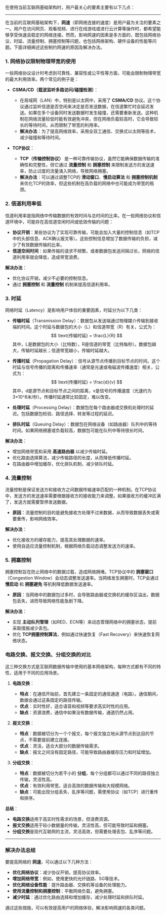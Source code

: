 在使用当前互联网基础架构时，用户最关心的要素主要有以下几点：

---

在当前的互联网基础架构下，**网速**（即网络连接的速度）是用户最为关注的要素之一。用户在访问网页、观看视频、进行在线游戏或进行云计算等操作时，都希望能够享受快速且稳定的网络连接。然而，影响网速的因素是多方面的，既包括网络协议、时延、流量控制、拥塞控制等问题，也包括网络架构、硬件设备的性能等问题。下面详细阐述这些制约网速的原因及解决办法。

### **1. 网络协议限制物理带宽的使用**
一些网络协议设计时考虑到可靠性、兼容性或公平性等方面，可能会限制物理带宽的最大利用效率。两个常见的例子是：

- **CSMA/CD（载波监听多路访问/碰撞检测）**：
  - 在局域网（LAN）中，特别是以太网中，采用了 **CSMA/CD** 协议。这个协议通过监听信道是否空闲来决定是否发送数据，在信道繁忙时会延迟发送。如果在多个设备同时发送数据时发生碰撞，还需要重新发送。这种机制在网络流量较低时能有效避免冲突，但在网络负载较高时，它会导致较长的等待时间，从而限制了带宽的利用率。
  - **解决办法**：为了提高网络效率，采用全双工通信、交换式以太网等技术，减少碰撞和等待时间。

- **TCP协议**：
  - **TCP（传输控制协议）** 是一种可靠传输协议，虽然它能确保数据传输的准确性和完整性，但它通过 **流量控制** 和 **拥塞控制** 来限制发送方的发送速率，防止过度的流量涌入网络，导致网络拥塞。
  - **解决办法**：可以通过调整TCP的 **滑动窗口**、**慢启动算法** 和 **拥塞控制机制** 来优化TCP的效率，但这些机制在高负载的网络中也可能成为带宽的瓶颈。

### **2. 信道利用率低**
信道利用率是指网络中传输数据的有效时间与总时间的比率。在一些网络协议和信道环境中，可能存在高信道空闲时间或低效传输的问题：

- **协议开销**：某些协议为了实现可靠传输，可能会加入大量的控制信息（如TCP中的头部信息、ACK确认报文等）。这些控制信息增加了数据传输的负担，减少了有效数据传输的比率。
- **信道空闲时间**：如果传输的请求不频繁，或者数据包发送间隔过长，网络的信道利用率就会降低，造成带宽浪费。

**解决办法**：
- 优化协议开销，减少不必要的控制信息。
- 通过 **拥塞控制** 和 **流量控制** 机制来提高信道利用率。

### **3. 时延**
网络时延（Latency）是影响用户体验的重要因素，时延分为以下几类：

- **传输时延**（Transmission Delay）：数据包从发送端通过物理媒介传输到接收端的时间。这个时延与数据包的大小（L）和信道带宽（R）有关，公式为：
  $$
  \text{传输时延} = \frac{L}{R}
  $$
  其中，L是数据包的大小（比特数），R是信道的带宽（比特每秒）。数据包越大，传输时延越长；信道带宽越小，传输时延越大。

- **传播时延**（Propagation Delay）：信号从源节点传播到目标节点的时间。这个时延与信号传播的距离和传播速率（通常是光速或电磁波传播速度）相关，公式为：
  $$
  \text{传播时延} = \frac{d}{v}
  $$
  其中，d是源节点和目标节点之间的距离，v是信号的传播速度（光速约为3×10^8米/秒）。传播时延通常比较固定，难以改变。

- **处理时延**（Processing Delay）：数据包在每个路由器或交换机处理时的延迟。包括数据包检验、路径选择、转发等过程的延迟。

- **排队时延**（Queuing Delay）：数据包在网络设备（如路由器）队列中的等待时间。如果网络拥塞或负载较高，数据包可能在队列中等待很长时间。

**解决办法**：
- 增加网络带宽和采用 **高速路由器** 以减少传输时延。
- 优化路由选择算法，减少传输路径的长度，从而降低传播时延。
- 在路由器中增加缓存，优化排队机制，减少排队时延。

### **4. 流量控制**
流量控制是保证发送方和接收方之间数据传输速率匹配的一种机制。在TCP协议中，发送方的发送速率需要根据接收方的接收能力来调整。如果接收方的缓冲区满了，发送方就需要暂停发送数据。

- **原因**：流量控制的目的是避免接收方处理不过来数据，从而导致数据丢失或需要重传，影响网络效率。
  
**解决办法**：
- 优化接收方的缓存能力，提高其处理数据的速率。
- 使用自适应流量控制机制，根据网络负载动态调整发送方的速率。

### **5. 拥塞控制**
拥塞控制旨在防止网络中的数据过载，造成网络拥堵。TCP协议中的 **拥塞窗口**（Congestion Window）会动态调整发送速率。当网络发生拥塞时，TCP会通过 **慢启动** 和 **拥塞避免** 等机制降低数据发送速率。

- **原因**：当网络中的数据包过多时，会导致路由器或交换机的缓存区溢出，数据包丢失，进而导致网络性能急剧下降。

**解决办法**：
- 实现 **主动队列管理**（如RED、ECN等）来动态管理网络中的拥塞状态，提前采取措施减少丢包。
- 优化 **TCP拥塞控制算法**，例如通过快速恢复（Fast Recovery）来快速恢复网络状态。

### **电路交换、报文交换、分组交换的对比**
这三种交换方式是互联网数据传输中使用的基本网络架构，每种方式都有不同的特性，适用于不同的应用场景。

1. **电路交换**：
   - **特点**：在通信开始前，首先建立一条固定的通信通道（电路）。通信期间，数据会通过这条固定的路径传输。
   - **优点**：实时性好，适合语音和视频等要求高实时性的应用。
   - **缺点**：资源浪费，通信中如果没有数据传输，通道仍然占用。

2. **报文交换**：
   - **特点**：数据被切分为一个个报文，每个报文独立地从源节点到达目的节点，不需要提前建立连接。
   - **优点**：灵活，适合大部分的数据传输需求。
   - **缺点**：报文之间没有固定路径，可能导致路由器缓存压力和时延增加。

3. **分组交换**：
   - **特点**：数据被切分为若干小的 **分组**，每个分组都可以通过不同的路径独立传输，灵活性高。
   - **优点**：有效利用带宽，适合高效的数据传输和大规模网络。
   - **缺点**：可能出现分组丢失、乱序等问题，需使用协议（如TCP）进行重传和排序。

**总结**：
- **电路交换**适用于高实时性需求的场景，但浪费资源。
- **报文交换**适用于较小数据量的传输，灵活性高，但可能导致时延和拥塞。
- **分组交换**是现代互联网的主流，灵活高效，但需要处理丢包、乱序等问题。

---

### **解决办法总结**
要提高网络的 **网速**，可以通过以下几种方法：
- **优化网络协议**：减少协议开销，提高协议效率。
- **增加网络带宽**：例如，使用更快的光纤链路、5G等技术。
- **优化网络设备性能**：提升路由器、交换机等设备的处理能力。
- **使用流量控制和拥塞控制**：平衡网络负载，避免拥塞。
- **减少时延**：通过优化路由选择和增加缓存，减少处理时延和排队时延。

通过这些措施，可以有效提高用户的网络体验，解决影响网速的各类问题。